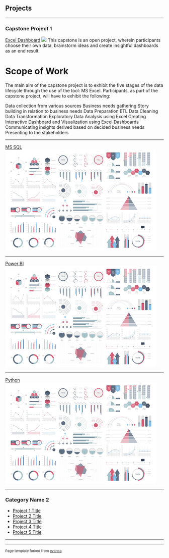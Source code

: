 ## Projects

---

### Capstone Project 1  

[Excel Dashboard](/sample_page)
<img src="worldhappiness.jpg?raw=true"/>
This capstone is an open project, wherein participants choose their own data, brainstorm ideas and create insightful dashboards as an end result.
# Scope of Work
The main aim of the capstone project is to exhibit the five stages of the data lifecycle through the use of the tool: MS Excel. Participants, as part of the capstone project, will have to exhibit the following:

Data collection from various sources
Business needs gathering
Story building in relation to business needs
Data Preparation
ETL
Data Cleaning
Data Transformation
Exploratory Data Analysis using Excel
Creating Interactive Dashboard and Visualization using Excel Dashboards
Communicating insights derived based on decided business needs
Presenting to the stakeholders




---
[MS SQL](/pdf/sample_presentation.pdf)
<img src="images/dummy_thumbnail.jpg?raw=true"/>

---
[Power BI](http://example.com/)
<img src="images/dummy_thumbnail.jpg?raw=true"/>

---

[Python](http://example.com/)
<img src="images/dummy_thumbnail.jpg?raw=true"/>

----

### Category Name 2

- [Project 1 Title](http://example.com/)
- [Project 2 Title](http://example.com/)
- [Project 3 Title](http://example.com/)
- [Project 4 Title](http://example.com/)
- [Project 5 Title](http://example.com/)

---




---
<p style="font-size:11px">Page template forked from <a href="https://github.com/evanca/quick-portfolio">evanca</a></p>
<!-- Remove above link if you don't want to attibute -->
